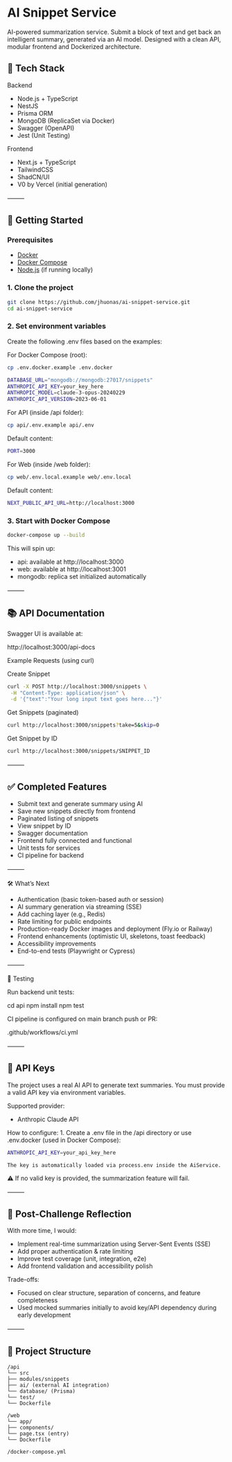 # AI Snippet Service

AI-powered summarization service. Submit a block of text and get back an intelligent summary, generated via an AI model. Designed with a clean API, modular frontend and Dockerized architecture.

## 🧰 Tech Stack

Backend

- Node.js + TypeScript
- NestJS
- Prisma ORM
- MongoDB (ReplicaSet via Docker)
- Swagger (OpenAPI)
- Jest (Unit Testing)

Frontend

- Next.js + TypeScript
- TailwindCSS
- ShadCN/UI
- V0 by Vercel (initial generation)

⸻

## 🚀 Getting Started

### Prerequisites

- [Docker](https://www.docker.com/)
- [Docker Compose](https://docs.docker.com/compose/)
- [Node.js](https://nodejs.org/) (if running locally)

### 1. Clone the project

```bash
git clone https://github.com/jhuonas/ai-snippet-service.git
cd ai-snippet-service
```

### 2. Set environment variables

Create the following .env files based on the examples:

For Docker Compose (root):

```bash
cp .env.docker.example .env.docker
```

```bash
DATABASE_URL="mongodb://mongodb:27017/snippets"
ANTHROPIC_API_KEY=your_key_here
ANTHROPIC_MODEL=claude-3-opus-20240229
ANTHROPIC_API_VERSION=2023-06-01
```

For API (inside /api folder):

```bash
cp api/.env.example api/.env
```

Default content:

```bash
PORT=3000
```

For Web (inside /web folder):

```bash
cp web/.env.local.example web/.env.local
```

Default content:

```bash
NEXT_PUBLIC_API_URL=http://localhost:3000
```

### 3. Start with Docker Compose

```bash
docker-compose up --build
```

This will spin up:

- api: available at http://localhost:3000
- web: available at http://localhost:3001
- mongodb: replica set initialized automatically

⸻

## 📚 API Documentation

Swagger UI is available at:

http://localhost:3000/api-docs

Example Requests (using curl)

Create Snippet

```bash
curl -X POST http://localhost:3000/snippets \
 -H "Content-Type: application/json" \
 -d '{"text":"Your long input text goes here..."}'
```

Get Snippets (paginated)

```bash
curl http://localhost:3000/snippets?take=5&skip=0
```

Get Snippet by ID

```bash
curl http://localhost:3000/snippets/SNIPPET_ID
```

⸻

## ✅ Completed Features

- Submit text and generate summary using AI
- Save new snippets directly from frontend
- Paginated listing of snippets
- View snippet by ID
- Swagger documentation
- Frontend fully connected and functional
- Unit tests for services
- CI pipeline for backend

⸻

🛠 What’s Next

- Authentication (basic token-based auth or session)
- AI summary generation via streaming (SSE)
- Add caching layer (e.g., Redis)
- Rate limiting for public endpoints
- Production-ready Docker images and deployment (Fly.io or Railway)
- Frontend enhancements (optimistic UI, skeletons, toast feedback)
- Accessibility improvements
- End-to-end tests (Playwright or Cypress)

⸻

🧪 Testing

Run backend unit tests:

cd api
npm install
npm test

CI pipeline is configured on main branch push or PR:

.github/workflows/ci.yml

⸻

## 🔐 API Keys

The project uses a real AI API to generate text summaries. You must provide a valid API key via environment variables.

Supported provider:

- Anthropic Claude API

How to configure: 1. Create a .env file in the /api directory or use .env.docker (used in Docker Compose):

```bash
ANTHROPIC_API_KEY=your_api_key_here
```

    The key is automatically loaded via process.env inside the AiService.

⚠️ If no valid key is provided, the summarization feature will fail.

⸻

## 💬 Post-Challenge Reflection

With more time, I would:

- Implement real-time summarization using Server-Sent Events (SSE)
- Add proper authentication & rate limiting
- Improve test coverage (unit, integration, e2e)
- Add frontend validation and accessibility polish

Trade-offs:

- Focused on clear structure, separation of concerns, and feature completeness
- Used mocked summaries initially to avoid key/API dependency during early development

⸻

## 📁 Project Structure

```
/api
└── src
├── modules/snippets
├── ai/ (external AI integration)
└── database/ (Prisma)
└── test/
└── Dockerfile

/web
└── app/
├── components/
└── page.tsx (entry)
└── Dockerfile

/docker-compose.yml
```
